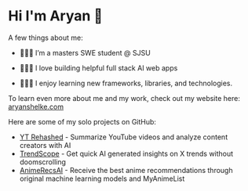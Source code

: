 # Hi I'm Aryan 👋

A few things about me:

- 👨🏽‍🎓 I’m a masters SWE student @ SJSU

- 👨🏽‍💻 I love building helpful full stack AI web apps

- 👨🏽‍🏫 I enjoy learning new frameworks, libraries, and technologies.

To learn even more about me and my work, check out my website here: [aryanshelke.com](https://aryanshelke.com)

Here are some of my solo projects on GitHub:
- [YT Rehashed](https://github.com/aryansh3lke/yt-rehashed) - Summarize YouTube videos and analyze content creators with AI
- [TrendScope](https://github.com/aryansh3lke/trendscope) - Get quick AI generated insights on X trends without doomscrolling
- [AnimeRecsAI](https://github.com/aryansh3lke/anime-recommender) - Receive the best anime recommendations through original machine learning models and MyAnimeList
